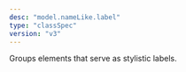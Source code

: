 ```yaml
---
desc: "model.nameLike.label"
type: "classSpec"
version: "v3"
---
```


Groups elements that serve as stylistic labels.